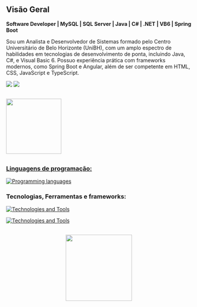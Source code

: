 ## Visão Geral
**Software Developer | MySQL | SQL Server | Java | C# | .NET | VB6 | Spring Boot**

Sou um Analista e Desenvolvedor de Sistemas formado pelo Centro Universitário de Belo Horizonte (UniBH), com um amplo espectro de habilidades em tecnologias de desenvolvimento de ponta, incluindo Java, C#, e Visual Basic 6. Possuo experiência prática com frameworks modernos, como Spring Boot e Angular, além de ser competente em HTML, CSS, JavaScript e TypeScript.

<div>
    <a href="https://www.linkedin.com/in/rodrigo-patr%C3%ADcio-6383541a8/" target="_blank"><img src="https://img.shields.io/badge/-LinkedIn-%230077B5?style=for-the-badge&logo=linkedin&logoColor=white" target="_blank"></a>
    <a href = "mailto:rodrigopatricio19@gmail.com"><img src="https://img.shields.io/badge/-Gmail-%23333?style=for-the-      badge&logo=gmail&logoColor=white" target="_blank"></a>
</div>

##

<div align="left">
  <a href="https://github.com/DevRodrigoPatricio">
  <img height="150em" src="https://github-readme-stats-sigma-five.vercel.app/api/top-langs/?username=DevRodrigoPatricio&show_icons=true&theme=dark&include_all_commits=true&count_private=true"/>
</div>

##
 
 ### Linguagens de programação:
[![Programming languages](https://skillicons.dev/icons?i=js,angular,java,cs,dotnet,ts,react,newrelic&perline=5&theme=light)](https://skillicons.dev)
 ### Tecnologias, Ferramentas e frameworks:
[![Technologies and Tools](https://skillicons.dev/icons?i=postman,git,gitlab,aws,kubernetes,docker,kafka,maven,spring,jquerytheme=light)](https://skillicons.dev)

[![Technologies and Tools](https://skillicons.dev/icons?i=redis,postgres,mysql,mongodb,jquerytheme=light)](https://skillicons.dev)

##
<div align="center">
  <a href="https://github.com/DevRodrigoPatricio"> 
  <img height="180em" src="https://github-readme-stats.vercel.app/api?username=DevRodrigoPatricio&show_icons=true&theme=dark&include_all_commits=true&count_private=true"/>
</a>
</div>
  
</div>
  
 

